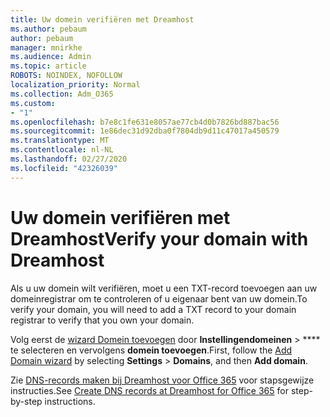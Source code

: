 ```yaml
---
title: Uw domein verifiëren met Dreamhost
ms.author: pebaum
author: pebaum
manager: mnirkhe
ms.audience: Admin
ms.topic: article
ROBOTS: NOINDEX, NOFOLLOW
localization_priority: Normal
ms.collection: Adm_O365
ms.custom:
- "1"
ms.openlocfilehash: b7e8c1fe631e8057ae77cb4d0b7826bd887bac56
ms.sourcegitcommit: 1e86dec31d92dba0f7804db9d11c47017a450579
ms.translationtype: MT
ms.contentlocale: nl-NL
ms.lasthandoff: 02/27/2020
ms.locfileid: "42326039"
---
```

# <a name="verify-your-domain-with-dreamhost"></a><span data-ttu-id="896e9-102">Uw domein verifiëren met Dreamhost</span><span class="sxs-lookup"><span data-stu-id="896e9-102">Verify your domain with Dreamhost</span></span>

<span data-ttu-id="896e9-103">Als u uw domein wilt verifiëren, moet u een TXT-record toevoegen aan uw domeinregistrar om te controleren of u eigenaar bent van uw domein.</span><span class="sxs-lookup"><span data-stu-id="896e9-103">To verify your domain, you will need to add a TXT record to your domain registrar to verify that you own your domain.</span></span> 

<span data-ttu-id="896e9-104">Volg eerst de [wizard Domein toevoegen](https://portal.office.com/adminportal/home#/Domains) door **Instellingendomeinen** \> \*\*\*\* te selecteren en vervolgens **domein toevoegen**.</span><span class="sxs-lookup"><span data-stu-id="896e9-104">First, follow the [Add Domain wizard](https://portal.office.com/adminportal/home#/Domains) by selecting **Settings** \> **Domains**, and then **Add domain**.</span></span>
  
<span data-ttu-id="896e9-105">Zie [DNS-records maken bij Dreamhost voor Office 365](https://docs.microsoft.com/microsoft-365/admin/dns/create-dns-records-at-dreamhost) voor stapsgewijze instructies.</span><span class="sxs-lookup"><span data-stu-id="896e9-105">See [Create DNS records at Dreamhost for Office 365](https://docs.microsoft.com/microsoft-365/admin/dns/create-dns-records-at-dreamhost) for step-by-step instructions.</span></span>